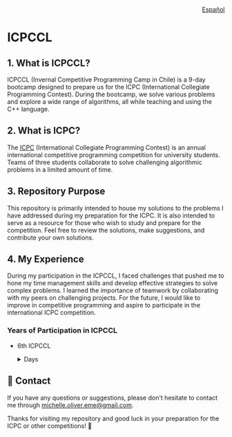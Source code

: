 <div align="right">
  <a href="Español.md">Español</a>
</div>

# ICPCCL

## 1. What is ICPCCL?
ICPCCL (Invernal Competitive Programming Camp in Chile) is a 9-day bootcamp designed to prepare us for the ICPC (International Collegiate Programming Contest). During the bootcamp, we solve various problems and explore a wide range of algorithms, all while teaching and using the C++ language.

## 2. What is ICPC?
The [ICPC](https://icpc.global/) (International Collegiate Programming Contest) is an annual international competitive programming competition for university students. Teams of three students collaborate to solve challenging algorithmic problems in a limited amount of time.

## 3. Repository Purpose
This repository is primarily intended to house my solutions to the problems I have addressed during my preparation for the ICPC. It is also intended to serve as a resource for those who wish to study and prepare for the competition. Feel free to review the solutions, make suggestions, and contribute your own solutions.

## 4. My Experience
During my participation in the ICPCCL, I faced challenges that pushed me to hone my time management skills and develop effective strategies to solve complex problems. I learned the importance of teamwork by collaborating with my peers on challenging projects. For the future, I would like to improve in competitive programming and aspire to participate in the international ICPC competition.

### Years of Participation in ICPCCL

- 6th ICPCCL
  <details>
  <summary>Days</summary>
  
  - [1st day](6to ICPCCL 2023/1st day)
  - [2nd day](6to_ICPCCL_2023/2nd_day)
  - [3rd day](6to_ICPCCL_2023/3rd_day)
  - [4th day](6to_ICPCCL_2023/4th_day)
  - [5th day](6to_ICPCCL_2023/5th_day)
  - [6th day](6to_ICPCCL_2023/6th_day)
  - [7th day](6to_ICPCCL_2023/7th_day)
  - [8th day](6to_ICPCCL_2023/8th_day)
  - [9th day](6to_ICPCCL_2023/9th_day)
  
  </details>
  
## :email: Contact
If you have any questions or suggestions, please don't hesitate to contact me through [michelle.oliver.eme@gmail.com](mailto:michelle.oliver.eme@gmail.com).

Thanks for visiting my repository and good luck in your preparation for the ICPC or other competitions! :star2: